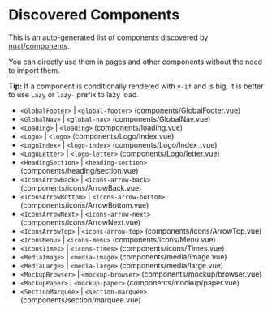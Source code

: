 # Discovered Components

This is an auto-generated list of components discovered by [nuxt/components](https://github.com/nuxt/components).

You can directly use them in pages and other components without the need to import them.

**Tip:** If a component is conditionally rendered with `v-if` and is big, it is better to use `Lazy` or `lazy-` prefix to lazy load.

- `<GlobalFooter>` | `<global-footer>` (components/GlobalFooter.vue)
- `<GlobalNav>` | `<global-nav>` (components/GlobalNav.vue)
- `<Loading>` | `<loading>` (components/loading.vue)
- `<Logo>` | `<logo>` (components/Logo/Index.vue)
- `<LogoIndex>` | `<logo-index>` (components/Logo/Index_.vue)
- `<LogoLetter>` | `<logo-letter>` (components/Logo/letter.vue)
- `<HeadingSection>` | `<heading-section>` (components/heading/section.vue)
- `<IconsArrowBack>` | `<icons-arrow-back>` (components/icons/ArrowBack.vue)
- `<IconsArrowBottom>` | `<icons-arrow-bottom>` (components/icons/ArrowBottom.vue)
- `<IconsArrowNext>` | `<icons-arrow-next>` (components/icons/ArrowNext.vue)
- `<IconsArrowTop>` | `<icons-arrow-top>` (components/icons/ArrowTop.vue)
- `<IconsMenu>` | `<icons-menu>` (components/icons/Menu.vue)
- `<IconsTimes>` | `<icons-times>` (components/icons/Times.vue)
- `<MediaImage>` | `<media-image>` (components/media/image.vue)
- `<MediaLarge>` | `<media-large>` (components/media/large.vue)
- `<MockupBrowser>` | `<mockup-browser>` (components/mockup/browser.vue)
- `<MockupPaper>` | `<mockup-paper>` (components/mockup/paper.vue)
- `<SectionMarquee>` | `<section-marquee>` (components/section/marquee.vue)

